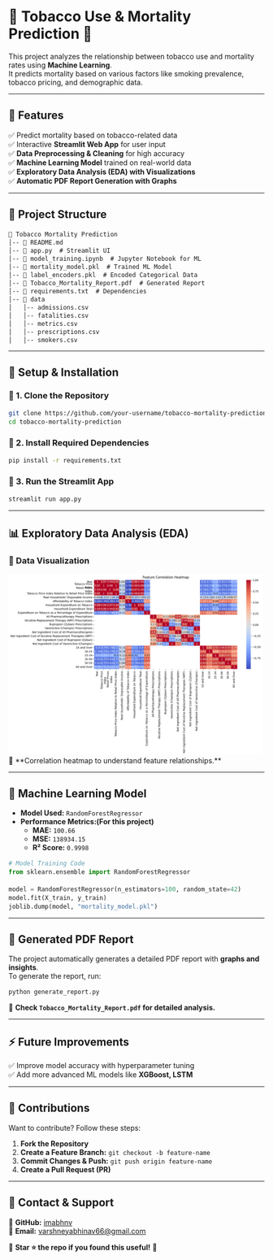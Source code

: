 # 🚬 Tobacco Use & Mortality Prediction 🏥  

This project analyzes the relationship between tobacco use and mortality rates using **Machine Learning**.  
It predicts mortality based on various factors like smoking prevalence, tobacco pricing, and demographic data.

---

## 📌 Features  
✅ Predict mortality based on tobacco-related data  
✅ Interactive **Streamlit Web App** for user input  
✅ **Data Preprocessing & Cleaning** for high accuracy  
✅ **Machine Learning Model** trained on real-world data  
✅ **Exploratory Data Analysis (EDA) with Visualizations**  
✅ **Automatic PDF Report Generation with Graphs**  

---

## 📂 Project Structure  
```
📁 Tobacco Mortality Prediction  
│-- 📜 README.md  
│-- 📜 app.py  # Streamlit UI  
│-- 📜 model_training.ipynb  # Jupyter Notebook for ML  
│-- 📜 mortality_model.pkl  # Trained ML Model  
│-- 📜 label_encoders.pkl  # Encoded Categorical Data  
│-- 📜 Tobacco_Mortality_Report.pdf  # Generated Report  
│-- 📜 requirements.txt  # Dependencies  
│-- 📁 data  
│   │-- admissions.csv  
│   │-- fatalities.csv  
│   │-- metrics.csv  
│   │-- prescriptions.csv  
│   │-- smokers.csv  
```

---

## 🚀 **Setup & Installation**  
### **🔹 1. Clone the Repository**  
```bash
git clone https://github.com/your-username/tobacco-mortality-prediction.git
cd tobacco-mortality-prediction
```

### **🔹 2. Install Required Dependencies**  
```bash
pip install -r requirements.txt
```

### **🔹 3. Run the Streamlit App**  
```bash
streamlit run app.py
```

---

## 📊 **Exploratory Data Analysis (EDA)**
### **🔹 Data Visualization**
<img src="heatmap.png" width="500">  
📌 **Correlation heatmap to understand feature relationships.**  

---

## 🤖 **Machine Learning Model**
- **Model Used:** `RandomForestRegressor`
- **Performance Metrics:(For this project)**
  - **MAE:** `100.66`
  - **MSE:** `138934.15`
  - **R² Score:** `0.9998`
  
```python
# Model Training Code
from sklearn.ensemble import RandomForestRegressor

model = RandomForestRegressor(n_estimators=100, random_state=42)
model.fit(X_train, y_train)
joblib.dump(model, "mortality_model.pkl")
```

---

## 📜 **Generated PDF Report**
The project automatically generates a detailed PDF report with **graphs and insights**.  
To generate the report, run:  
```bash
python generate_report.py
```
📌 **Check `Tobacco_Mortality_Report.pdf` for detailed analysis.**

---

## ⚡ **Future Improvements**
✅ Improve model accuracy with hyperparameter tuning  
✅ Add more advanced ML models like **XGBoost, LSTM** 

---

## 🤝 **Contributions**
Want to contribute? Follow these steps:
1. **Fork the Repository**  
2. **Create a Feature Branch:** `git checkout -b feature-name`  
3. **Commit Changes & Push:** `git push origin feature-name`  
4. **Create a Pull Request (PR)**  

---

## 📧 **Contact & Support**
🔗 **GitHub:** [imabhnv](https://github.com/imabhnv)  
📩 **Email:** varshneyabhinav66@gmail.com  

📌 **Star ⭐ the repo if you found this useful!** 🚀  
